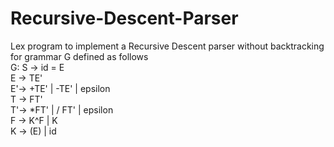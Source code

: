 # Recursive-Descent-Parser
Lex program to implement a Recursive Descent parser without backtracking for grammar G defined as follows   
G:  S -> id = E     
    E -> TE'     
    E'-> +TE' | -TE' | epsilon     
    T -> FT'     
    T'-> *FT' | / FT' | epsilon     
    F -> K^F  | K     
    K -> (E)  | id
